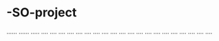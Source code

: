 # -SO-project
......
......
.....
....
....
....
....
....
....
....
....
....
....
....
....
....
....
....
....
....
....
....
....
